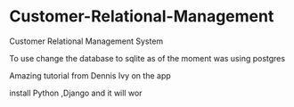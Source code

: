 # Customer-Relational-Management

Customer Relational Management System

To use change the database to sqlite as of the moment was using postgres

Amazing tutorial from Dennis Ivy on the app

install Python ,Django and it will wor
